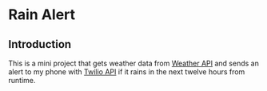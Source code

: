 # Rain Alert

## Introduction
This is a mini project that gets weather data from [Weather API](https://openweathermap.org/api) and sends an alert to my phone with [Twilio API](https://www.twilio.com/sms) if it rains in the next twelve hours from runtime.
